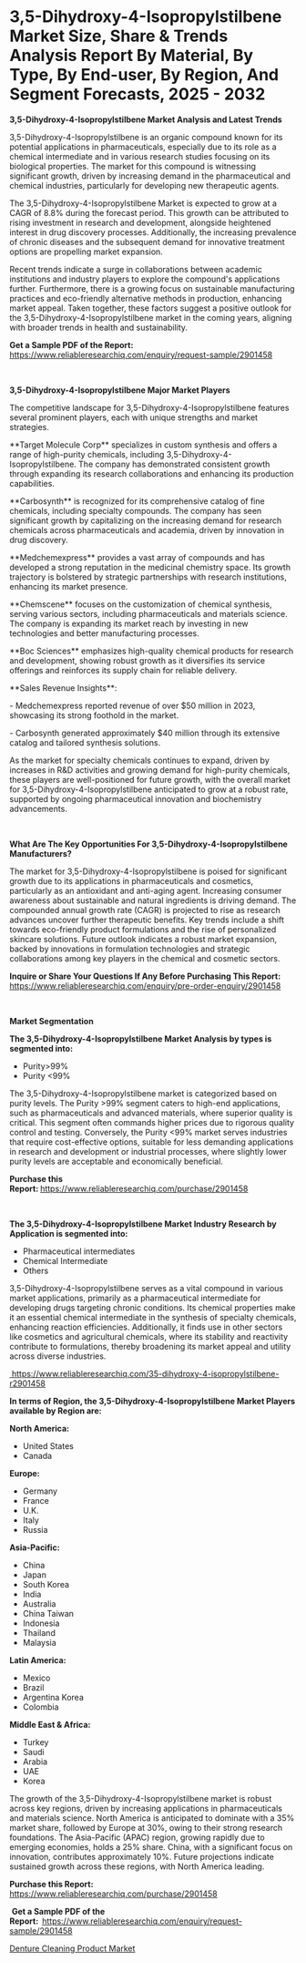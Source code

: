 <p><h1>3,5-Dihydroxy-4-Isopropylstilbene Market Size, Share & Trends Analysis Report By Material, By Type, By End-user, By Region, And Segment Forecasts, 2025 - 2032</h1></p><p><strong>3,5-Dihydroxy-4-Isopropylstilbene Market Analysis and Latest Trends</strong></p>
<p><p>3,5-Dihydroxy-4-Isopropylstilbene is an organic compound known for its potential applications in pharmaceuticals, especially due to its role as a chemical intermediate and in various research studies focusing on its biological properties. The market for this compound is witnessing significant growth, driven by increasing demand in the pharmaceutical and chemical industries, particularly for developing new therapeutic agents. </p><p>The 3,5-Dihydroxy-4-Isopropylstilbene Market is expected to grow at a CAGR of 8.8% during the forecast period. This growth can be attributed to rising investment in research and development, alongside heightened interest in drug discovery processes. Additionally, the increasing prevalence of chronic diseases and the subsequent demand for innovative treatment options are propelling market expansion. </p><p>Recent trends indicate a surge in collaborations between academic institutions and industry players to explore the compound's applications further. Furthermore, there is a growing focus on sustainable manufacturing practices and eco-friendly alternative methods in production, enhancing market appeal. Taken together, these factors suggest a positive outlook for the 3,5-Dihydroxy-4-Isopropylstilbene market in the coming years, aligning with broader trends in health and sustainability.</p></p>
<p><strong>Get a Sample PDF of the Report:&nbsp;</strong> <a href="https://www.reliableresearchiq.com/enquiry/request-sample/2901458?utm_campaign=2926&utm_medium=2&utm_source=Github&utm_content=ia&utm_term=16032025&utm_id=35-dihydroxy-4-isopropylstilbene">https://www.reliableresearchiq.com/enquiry/request-sample/2901458</a></p>
<p>&nbsp;</p>
<p><strong>3,5-Dihydroxy-4-Isopropylstilbene Major Market Players</strong></p>
<p><p>The competitive landscape for 3,5-Dihydroxy-4-Isopropylstilbene features several prominent players, each with unique strengths and market strategies. </p><p>**Target Molecule Corp** specializes in custom synthesis and offers a range of high-purity chemicals, including 3,5-Dihydroxy-4-Isopropylstilbene. The company has demonstrated consistent growth through expanding its research collaborations and enhancing its production capabilities.</p><p>**Carbosynth** is recognized for its comprehensive catalog of fine chemicals, including specialty compounds. The company has seen significant growth by capitalizing on the increasing demand for research chemicals across pharmaceuticals and academia, driven by innovation in drug discovery.</p><p>**Medchemexpress** provides a vast array of compounds and has developed a strong reputation in the medicinal chemistry space. Its growth trajectory is bolstered by strategic partnerships with research institutions, enhancing its market presence. </p><p>**Chemscene** focuses on the customization of chemical synthesis, serving various sectors, including pharmaceuticals and materials science. The company is expanding its market reach by investing in new technologies and better manufacturing processes. </p><p>**Boc Sciences** emphasizes high-quality chemical products for research and development, showing robust growth as it diversifies its service offerings and reinforces its supply chain for reliable delivery. </p><p>**Sales Revenue Insights**: </p><p>- Medchemexpress reported revenue of over $50 million in 2023, showcasing its strong foothold in the market.</p><p>- Carbosynth generated approximately $40 million through its extensive catalog and tailored synthesis solutions.</p><p>As the market for specialty chemicals continues to expand, driven by increases in R&D activities and growing demand for high-purity chemicals, these players are well-positioned for future growth, with the overall market for 3,5-Dihydroxy-4-Isopropylstilbene anticipated to grow at a robust rate, supported by ongoing pharmaceutical innovation and biochemistry advancements.</p></p>
<p>&nbsp;</p>
<p><strong>What Are The Key Opportunities For 3,5-Dihydroxy-4-Isopropylstilbene Manufacturers?</strong></p>
<p><p>The market for 3,5-Dihydroxy-4-Isopropylstilbene is poised for significant growth due to its applications in pharmaceuticals and cosmetics, particularly as an antioxidant and anti-aging agent. Increasing consumer awareness about sustainable and natural ingredients is driving demand. The compounded annual growth rate (CAGR) is projected to rise as research advances uncover further therapeutic benefits. Key trends include a shift towards eco-friendly product formulations and the rise of personalized skincare solutions. Future outlook indicates a robust market expansion, backed by innovations in formulation technologies and strategic collaborations among key players in the chemical and cosmetic sectors.</p></p>
<p><strong>Inquire or Share Your Questions If Any Before Purchasing This Report:</strong> <a href="https://www.reliableresearchiq.com/enquiry/pre-order-enquiry/2901458?utm_campaign=2926&utm_medium=2&utm_source=Github&utm_content=ia&utm_term=16032025&utm_id=35-dihydroxy-4-isopropylstilbene">https://www.reliableresearchiq.com/enquiry/pre-order-enquiry/2901458</a></p>
<p>&nbsp;</p>
<p><strong>Market Segmentation</strong></p>
<p><strong>The 3,5-Dihydroxy-4-Isopropylstilbene Market Analysis by types is segmented into:</strong></p>
<p><ul><li>Purity>99%</li><li>Purity <99%</li></ul></p>
<p><p>The 3,5-Dihydroxy-4-Isopropylstilbene market is categorized based on purity levels. The Purity >99% segment caters to high-end applications, such as pharmaceuticals and advanced materials, where superior quality is critical. This segment often commands higher prices due to rigorous quality control and testing. Conversely, the Purity <99% market serves industries that require cost-effective options, suitable for less demanding applications in research and development or industrial processes, where slightly lower purity levels are acceptable and economically beneficial.</p></p>
<p><strong>Purchase this Report:&nbsp;</strong><a href="https://www.reliableresearchiq.com/purchase/2901458?utm_campaign=2926&utm_medium=2&utm_source=Github&utm_content=ia&utm_term=16032025&utm_id=35-dihydroxy-4-isopropylstilbene">https://www.reliableresearchiq.com/purchase/2901458</a></p>
<p>&nbsp;</p>
<p><strong>The 3,5-Dihydroxy-4-Isopropylstilbene Market Industry Research by Application is segmented into:</strong></p>
<p><ul><li>Pharmaceutical intermediates</li><li>Chemical Intermediate</li><li>Others</li></ul></p>
<p><p>3,5-Dihydroxy-4-Isopropylstilbene serves as a vital compound in various market applications, primarily as a pharmaceutical intermediate for developing drugs targeting chronic conditions. Its chemical properties make it an essential chemical intermediate in the synthesis of specialty chemicals, enhancing reaction efficiencies. Additionally, it finds use in other sectors like cosmetics and agricultural chemicals, where its stability and reactivity contribute to formulations, thereby broadening its market appeal and utility across diverse industries.</p></p>
<p><a href="https://www.reliableresearchiq.com/35-dihydroxy-4-isopropylstilbene-r2901458?utm_campaign=2926&utm_medium=2&utm_source=Github&utm_content=ia&utm_term=16032025&utm_id=35-dihydroxy-4-isopropylstilbene">&nbsp;https://www.reliableresearchiq.com/35-dihydroxy-4-isopropylstilbene-r2901458</a></p>
<p><strong>In terms of Region, the 3,5-Dihydroxy-4-Isopropylstilbene Market Players available by Region are:</strong></p>
<p>
    <p> <strong> North America: </strong>
        <ul>
            <li>United States</li>
            <li>Canada</li>
        </ul>
        </p> 
    <p> <strong> Europe: </strong>
        <ul>
            <li>Germany</li>
            <li>France</li>
            <li>U.K.</li>
            <li>Italy</li>
            <li>Russia</li>
        </ul>
        </p> 
    <p> <strong> Asia-Pacific: </strong>
        <ul>
            <li>China</li>
            <li>Japan</li>
            <li>South Korea</li>
            <li>India</li>
            <li>Australia</li>
            <li>China Taiwan</li>
            <li>Indonesia</li>
            <li>Thailand</li>
            <li>Malaysia</li>
        </ul>
        </p> 
    <p> <strong> Latin America: </strong>
        <ul>
            <li>Mexico</li>
            <li>Brazil</li>
            <li>Argentina Korea</li>
            <li>Colombia</li>
        </ul>
        </p> 
    <p> <strong> Middle East & Africa: </strong>
        <ul>
            <li>Turkey</li>
            <li>Saudi</li>
            <li>Arabia</li>
            <li>UAE</li>
            <li>Korea</li>
        </ul>
    </p>
    </p>
<p><p>The growth of the 3,5-Dihydroxy-4-Isopropylstilbene market is robust across key regions, driven by increasing applications in pharmaceuticals and materials science. North America is anticipated to dominate with a 35% market share, followed by Europe at 30%, owing to their strong research foundations. The Asia-Pacific (APAC) region, growing rapidly due to emerging economies, holds a 25% share. China, with a significant focus on innovation, contributes approximately 10%. Future projections indicate sustained growth across these regions, with North America leading.</p></p>
<p><strong>Purchase this Report: </strong><a href="https://www.reliableresearchiq.com/purchase/2901458?utm_campaign=2926&utm_medium=2&utm_source=Github&utm_content=ia&utm_term=16032025&utm_id=35-dihydroxy-4-isopropylstilbene">https://www.reliableresearchiq.com/purchase/2901458</a></p>
<p>&nbsp;<strong>Get a Sample PDF of the Report:&nbsp;&nbsp;</strong><a href="https://www.reliableresearchiq.com/enquiry/request-sample/2901458?utm_campaign=2926&utm_medium=2&utm_source=Github&utm_content=ia&utm_term=16032025&utm_id=35-dihydroxy-4-isopropylstilbene">https://www.reliableresearchiq.com/enquiry/request-sample/2901458</a></p>
<p><strong></strong></p>
<p><p><a href="https://github.com/tumacaakesha78/Market-Research-Report-List-1/blob/main/denture-cleaning-product-market.md?utm_campaign=2926&utm_medium=2&utm_source=Github&utm_content=ia&utm_term=16032025&utm_id=35-dihydroxy-4-isopropylstilbene">Denture Cleaning Product Market</a></p></p>